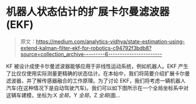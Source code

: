 # 机器人状态估计的扩展卡尔曼滤波器(EKF)

> 原文：<https://medium.com/analytics-vidhya/state-estimation-using-extend-kalman-filter-ekf-for-robotics-c94792f3bdb8?source=collection_archive---------6----------------------->

KF 被设计成使卡尔曼滤波器能够应用于非线性运动系统，例如机器人。EKF 产生了比仅仅使用实际测量更精确的状态估计。在本帖中，我们将简要介绍扩展卡尔曼滤波器，并了解传感器融合的工作原理。为了讨论 EKF，我们将考虑一辆机器人汽车(在这种情况下是自动驾驶汽车)。我们可以如下图所示在一个全局坐标系中对这辆车建模，坐标为:X *全局*，Y *全局*，Z *全局*(面…